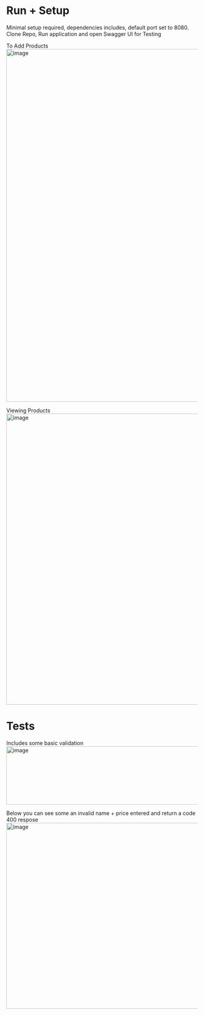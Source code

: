 # Run + Setup

Minimal setup required, dependencies includes, default port set to 8080.
Clone Repo, Run application and open Swagger UI for Testing

To Add Products
<img width="1289" height="926" alt="image" src="https://github.com/user-attachments/assets/40f93058-5dce-448f-9ff8-1a320a108b36" />


Viewing Products
<img width="1298" height="764" alt="image" src="https://github.com/user-attachments/assets/b0fff52c-17aa-44ed-962d-2c74571bf389" />


# Tests
Includes some basic validation 
<img width="559" height="153" alt="image" src="https://github.com/user-attachments/assets/7da2a949-e37e-4143-839e-149700285ea6" />

Below you can see some an invalid name + price entered and return a code 400 respose
<img width="1278" height="488" alt="image" src="https://github.com/user-attachments/assets/1ddf307c-1bd9-4190-ab03-a8657e224008" />
